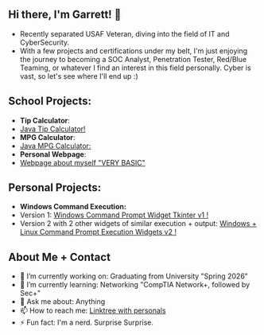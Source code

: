 ## Hi there, I'm Garrett! 👋
<!--<img align ="left" width ="400" height = "400" src = "https://github.com/user-attachments/assets/096dac3d-3925-4b0c-863f-03561187c578">-->
- Recently separated USAF Veteran, diving into the field of IT and CyberSecurity.
- With a few projects and certifications under my belt, I'm just enjoying the journey to becoming a SOC Analyst, Penetration Tester, Red/Blue Teaming, or whatever I find an interest in this field personally. Cyber is vast, so let's see where I'll end up :)

## **School Projects:**
- __Tip Calculator__:
- [Java Tip Calculator!](https://github.com/GarrettCook115/Pric-Tax-Calculator/blob/main/Assignment1B.java)
- __MPG Calculator__:
- [Java MPG Calculator:](https://github.com/GarrettCook115/MPG-Calculator/tree/main)
- __Personal Webpage__:
- [Webpage about myself "VERY BASIC"](https://github.com/GarrettCook115/Web-Development-Project)

  
## **Personal Projects:**
- __Windows Command Execution:__
- Version 1:
[Windows Command Prompt Widget Tkinter v1 !](https://github.com/GarrettCook115/App-1)
- Version 2 with 2 other widgets of similar execution + output:
[Windows + Linux Command Prompt Execution Widgets v2 !](https://github.com/GarrettCook115/WebSite-Command-Prompt-Execution-APPS)

<!--
**GarrettCook115/GarrettCook115** is a ✨ _special_ ✨ repository because its `README.md` (this file) appears on your GitHub profile.

Here are some ideas to get you started:

- 🔭 I’m currently working on ...
- 🌱 I’m currently learning ...
- 👯 I’m looking to collaborate on ...
- 🤔 I’m looking for help with ...
- 💬 Ask me about ...
- 📫 How to reach me: ...
- 😄 Pronouns: ...
- ⚡ Fun fact: ...
-->

## __About Me + Contact__
- 🔭 I’m currently working on: Graduating from University "Spring 2026"
- 🌱 I’m currently learning: Networking "CompTIA Network+, followed by Sec+"
- 💬 Ask me about: Anything
- 📫 How to reach me: [Linktree with personals](https://linktr.ee/GarrettCook115)
- ⚡ Fun fact: I'm a nerd. Surprise Surprise. 
